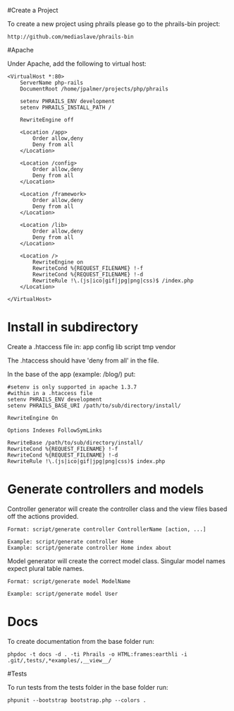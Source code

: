 #Create a Project

To create a new project using phrails please go to the phrails-bin project:

	http://github.com/mediaslave/phrails-bin

#Apache

Under Apache, add the following to virtual host:

	<VirtualHost *:80>
	    ServerName php-rails
	    DocumentRoot /home/jpalmer/projects/php/phrails
		
        setenv PHRAILS_ENV development
        setenv PHRAILS_INSTALL_PATH /

	    RewriteEngine off

	    <Location /app>
	        Order allow,deny
	        Deny from all                
	    </Location>

	    <Location /config>
	        Order allow,deny
	        Deny from all
	    </Location>

	    <Location /framework>
	        Order allow,deny
	        Deny from all
	    </Location>

	    <Location /lib>
	        Order allow,deny
	        Deny from all
	    </Location>

	    <Location />
	        RewriteEngine on      
	        RewriteCond %{REQUEST_FILENAME} !-f
	        RewriteCond %{REQUEST_FILENAME} !-d
	        RewriteRule !\.(js|ico|gif|jpg|png|css)$ /index.php
	    </Location>

	</VirtualHost>
	
# Install in subdirectory 

Create a .htaccess file in:
	app
	config
	lib
	script
	tmp
	vendor
		
The .htaccess should have 'deny from all' in the file.
	
In the base of the app (example: /blog/) put:
	
	#setenv is only supported in apache 1.3.7
	#within in a .htaccess file
	setenv PHRAILS_ENV development
	setenv PHRAILS_BASE_URI /path/to/sub/directory/install/

	RewriteEngine On

	Options Indexes FollowSymLinks

	RewriteBase /path/to/sub/directory/install/
	RewriteCond %{REQUEST_FILENAME} !-f
	RewriteCond %{REQUEST_FILENAME} !-d
	RewriteRule !\.(js|ico|gif|jpg|png|css)$ index.php

# Generate controllers and models
	
Controller generator will create the controller class and the view files based off the actions provided.
	
	Format: script/generate controller ControllerName [action, ...]
	
	Example: script/generate controller Home
	Example: script/generate controller Home index about

Model generator will create the correct model class.  Singular model names expect plural table names.
	
	Format: script/generate model ModelName
	
	Example: script/generate model User

# Docs

To create documentation from the base folder run:

	phpdoc -t docs -d . -ti Phrails -o HTML:frames:earthli -i .git/,tests/,*examples/,__view__/
	
#Tests

To run tests from the tests folder in the base folder run:

	phpunit --bootstrap bootstrap.php --colors . 